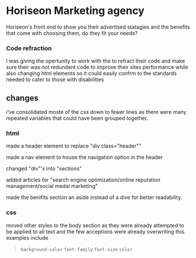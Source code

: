 # Horiseon Marketing agency
Horiseon's front end to show you their advertised statagies and the benefits that come with choosing them, do they fit your needs?

### Code refraction
I was giving the opertunity to work with the to refract their code and make sure their was not redundent code to improve their sites performance while also changing html elements so it could easily confrm to the standards needed to cater to those with disabilities

## changes
i've consolidated moste of the css down to fewer lines as there were many repeated variables that could have been grouped together.

### html
made a header element to replace "div class="header""

made a nav element to house the navigation option in the header

changed "div"'s into "sections"

added articles for "search engine optimization/online reputation management/social medai marketing"

made the benifits section an aside instead of a dive for better readability.

### css

moved other styles to the body section as they were already attempted to be applied to all text and the few acceptions were already overwriting this. examples include
>`background-color`
>`font-family` 
>`font-size` 
>`color`
